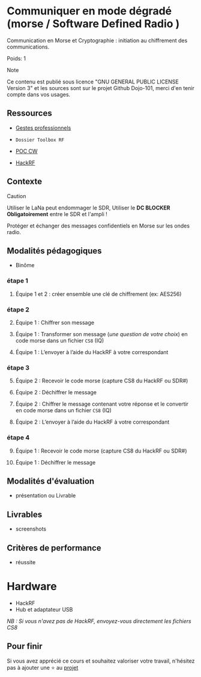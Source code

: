# Communiquer en mode dégradé (morse / Software Defined Radio )

Communication en Morse et Cryptographie : initiation au chiffrement des communications. 

Poids: 1

> [!NOTE] 
> Ce contenu est publié sous licence "GNU GENERAL PUBLIC LICENSE Version 3" et les sources sont sur le projet Github Dojo-101, merci d'en tenir compte dans vos usages.

## Ressources

* [Gestes professionnels](https://github.com/Aif4thah/Dojo-101)

* `Dossier Toolbox RF`

* [POC CW](https://github.com/Aif4thah/SecCW)

* [HackRF](https://greatscottgadgets.com/hackrf/one/)


## Contexte

> [!CAUTION]
> Utiliser le LaNa peut endommager le SDR, Utiliser le **DC BLOCKER Obligatoirement** entre le SDR et l'ampli !

Protéger et échanger des messages confidentiels en Morse sur les ondes radio.

## Modalités pédagogiques

* Binôme

### étape 1

1. Équipe 1 et 2 : créer ensemble une clé de chiffrement (ex: AES256)

### étape 2

2. Équipe 1 : Chiffrer son message

3. Équipe 1 : Transformer son message (*une question de votre choix*) en code morse dans un fichier `CS8` (IQ)

4. Équipe 1 : L’envoyer à l’aide du HackRF à votre correspondant

### étape 3

5. Équipe 2 : Recevoir le code morse (capture CS8 du HackRF ou SDR#)

6. Équipe 2 : Déchiffrer le message

7. Équipe 2 : Chiffrer le message contenant votre réponse et le convertir en code morse dans un fichier `CS8` (IQ)

8. Équipe 2 : L’envoyer à l’aide du HackRF à votre correspondant

### étape 4

9. Équipe 1 : Recevoir le code morse (capture CS8 du HackRF ou SDR#)

10. Équipe 1 : Déchiffrer le message



## Modalités d'évaluation

* présentation ou Livrable


## Livrables

* screenshots


## Critères de performance

* réussite


# Hardware

* HackRF
* Hub et adaptateur USB

*NB : Si vous n'avez pas de HackRF, envoyez-vous directement les fichiers CS8*


## Pour finir

Si vous avez apprécié ce cours et souhaitez valoriser votre travail, n'hésitez pas à ajouter une ⭐ au [projet](https://github.com/Aif4thah/Dojo-101)
